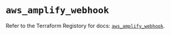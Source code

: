 # `aws_amplify_webhook`

Refer to the Terraform Registory for docs: [`aws_amplify_webhook`](https://registry.terraform.io/providers/hashicorp/aws/5.15.0/docs/resources/amplify_webhook).
